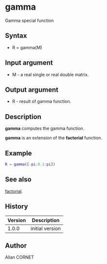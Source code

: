 

# gamma

Gamma special function

## Syntax

- R = gamma(M)

## Input argument

 - M - a real single or real double matrix.

## Output argument

 - R - result of gamma function.

## Description


  <p><b>gamma</b> computes the gamma function.</p>
  <p><b>gamma</b> is an extension of the <b>factorial</b> function.</p>


## Example

```matlab
R = gamma([-pi:0.1:pi])
```

## See also

[factorial](../elementary_functions/factorial.md).
## History

|Version|Description|
|------|------|
|1.0.0|initial version|


## Author

Allan CORNET



